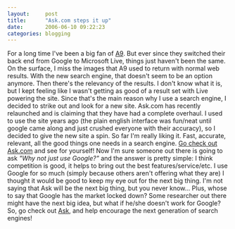```yaml
---
layout:     post
title:      "Ask.com steps it up"
date:       2006-06-10 09:22:23
categories: blogging
---
```

For a long time I've been a big fan of [A9](http://a9.com). But ever since they switched their back end from Google to Microsoft Live, things just haven't been the same. On the surface, I miss the images that A9 used to return with normal web results. With the new search engine, that doesn't seem to be an option anymore. Then there's the relevancy of the results. I don't know what it is, but I kept feeling like I wasn't getting as good of a result set with Live powering the site. Since that's the main reason why I use a search engine, I decided to strike out and look for a new site. Ask.com has recently relaunched and is claiming that they have had a complete overhaul. I used to use the site years ago (the plain english interface was fun/neat until google came along and just crushed everyone with their accuracy), so I decided to give the new site a spin. So far I'm really liking it. Fast, accurate, relevant, all the good things one needs in a search engine. [Go check out Ask.com](http://ask.com) and see for yourself! Now I'm sure someone out there is going to ask _"Why not just use Google?"_ and the answer is pretty simple: I think competition is good, it helps to bring out the best features/service/etc. I use Google for so much (simply because others aren't offering what they are) I thought it would be good to keep my eye out for the next big thing. I'm not saying that Ask will be the next big thing, but you never know... Plus, whose to say that Google has the market locked down? Some researcher out there might have the next big idea, but what if he/she doesn't work for Google? So, go check out [Ask](http://ask.com), and help encourage the next generation of search engines!
